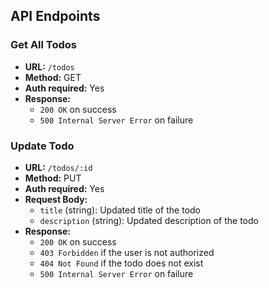 ## API Endpoints

### Get All Todos

- **URL:** `/todos`
- **Method:** GET
- **Auth required:** Yes
- **Response:**
  - `200 OK` on success
  - `500 Internal Server Error` on failure

### Update Todo

- **URL:** `/todos/:id`
- **Method:** PUT
- **Auth required:** Yes
- **Request Body:**
  - `title` (string): Updated title of the todo
  - `description` (string): Updated description of the todo
- **Response:**
  - `200 OK` on success
  - `403 Forbidden` if the user is not authorized
  - `404 Not Found` if the todo does not exist
  - `500 Internal Server Error` on failure
